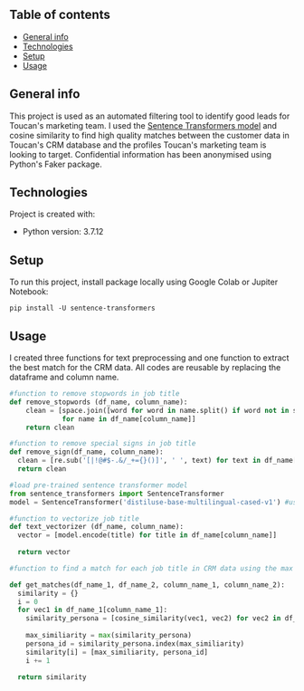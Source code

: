 ## Table of contents
* [General info](#general-info)
* [Technologies](#technologies)
* [Setup](#setup)
* [Usage](#usage)

## General info
This project is used as an automated filtering tool to identify good leads for Toucan's marketing team. I used the [Sentence Transformers model](https://www.sbert.net/) and cosine similarity to find high quality matches between the customer data in Toucan's CRM database and the profiles Toucan's marketing team is looking to target. Confidential information has been anonymised using Python's Faker package.

	
## Technologies
Project is created with:
* Python version: 3.7.12

## Setup
To run this project, install package locally using Google Colab or Jupiter Notebook:

```
pip install -U sentence-transformers
```
## Usage
I created three functions for text preprocessing and one function to extract the best match for the CRM data. All codes are reusable by replacing the dataframe and column name.

```python
#function to remove stopwords in job title
def remove_stopwords (df_name, column_name):
    clean = [space.join([word for word in name.split() if word not in stopwords_dict]) \
             for name in df_name[column_name]]
    return clean
```

```python
#function to remove special signs in job title
def remove_sign(df_name, column_name):
  clean = [re.sub('[|!@#$-.&/_+={}()]', ' ', text) for text in df_name[column_name]]
  return clean
```

```python
#load pre-trained sentence transformer model
from sentence_transformers import SentenceTransformer
model = SentenceTransformer('distiluse-base-multilingual-cased-v1') #used the multilingual model - can replace with other models

#function to vectorize job title 
def text_vectorizer (df_name, column_name):
  vector = [model.encode(title) for title in df_name[column_name]]
  
  return vector
```

```python
#function to find a match for each job title in CRM data using the max value of cosine similarity: 

def get_matches(df_name_1, df_name_2, column_name_1, column_name_2):
  similarity = {}
  i = 0
  for vec1 in df_name_1[column_name_1]:
    similarity_persona = [cosine_similarity(vec1, vec2) for vec2 in df_name_2[column_name_2]]
    
    max_similiarity = max(similarity_persona)
    persona_id = similarity_persona.index(max_similiarity) 
    similarity[i] = [max_similiarity, persona_id]
    i += 1
  
  return similarity
```
